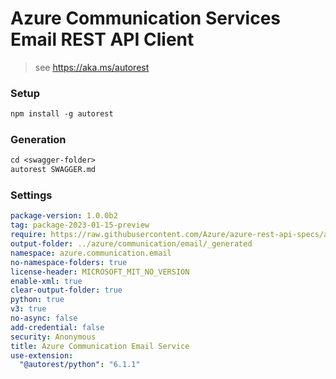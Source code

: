 # Azure Communication Services Email REST API Client

> see https://aka.ms/autorest

### Setup
```ps
npm install -g autorest
```

### Generation
```ps
cd <swagger-folder>
autorest SWAGGER.md
```

### Settings
``` yaml
package-version: 1.0.0b2
tag: package-2023-01-15-preview
require: https://raw.githubusercontent.com/Azure/azure-rest-api-specs/ac7f9d6f1003acf6e54682534f30a9f5ec7fc5d2/specification/communication/data-plane/Email/readme.md
output-folder: ../azure/communication/email/_generated
namespace: azure.communication.email
no-namespace-folders: true
license-header: MICROSOFT_MIT_NO_VERSION
enable-xml: true
clear-output-folder: true
python: true
v3: true
no-async: false
add-credential: false
security: Anonymous
title: Azure Communication Email Service
use-extension:
  "@autorest/python": "6.1.1"
```
